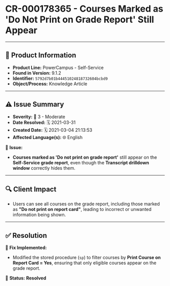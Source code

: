 # CR-000178365 - Courses Marked as 'Do Not Print on Grade Report' Still Appear  

---

## 📌 Product Information  
- **Product Line:** PowerCampus - Self-Service  
- **Found in Version:** 9.1.2  
- **Identifier:** `5792d7b01b44451024818732604bcbd9`  
- **Object/Process:** Knowledge Article  

---

## ⚠️ Issue Summary  
- **Severity:** 🔴 3 - Moderate  
- **Date Resolved:** 🗓️ 2021-03-31  
- **Created Date:** 🗓️ 2021-03-04 21:13:53  
- **Affected Language(s):** 🌐 English  

🔹 **Issue:**  
- **Courses marked as 'Do not print on grade report'** still appear on the **Self-Service grade report**, even though the **Transcript drilldown window** correctly hides them.

---

## 🔍 Client Impact  
- Users can see all courses on the grade report, including those marked as **"Do not print on report card"**, leading to incorrect or unwanted information being shown.

---

## ✅ Resolution  
🔧 **Fix Implemented:**  
- Modified the stored procedure (`sp`) to filter courses by **Print Course on Report Card = Yes**, ensuring that only eligible courses appear on the grade report.

🚀 **Status:** **Resolved**
